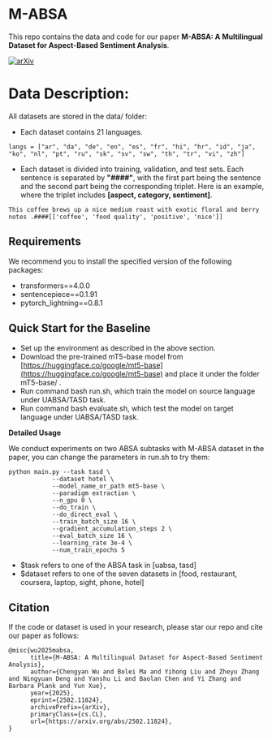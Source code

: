# M-ABSA

This repo contains the data and code for our paper ****M-ABSA: A Multilingual Dataset for Aspect-Based Sentiment Analysis****.

[![arXiv](https://img.shields.io/badge/arXiv-2502.11824-b31b1b.svg)](https://arxiv.org/abs/2502.11824)


# Data Description:

All datasets are stored in the data/ folder:

- Each dataset contains 21 languages.
```
langs = ["ar", "da", "de", "en", "es", "fr", "hi", "hr", "id", "ja", "ko", "nl", "pt", "ru", "sk", "sv", "sw", "th", "tr", "vi", "zh"]
```
- Each dataset is divided into training, validation, and test sets. Each sentence is separated by __"####"__, with the first part being the sentence and the second part being the corresponding triplet. Here is an example, where the triplet includes __[aspect, category, sentiment]__.

```
This coffee brews up a nice medium roast with exotic floral and berry notes .####[['coffee', 'food quality', 'positive', 'nice']]
```

## Requirements

We recommend you to install the specified version of the following packages:

- transformers==4.0.0
-  sentencepiece==0.1.91
-  pytorch_lightning==0.8.1

## Quick Start for the Baseline

- Set up the environment as described in the above section.
- Download the pre-trained mT5-base model from [https://huggingface.co/google/mt5-base](https://huggingface.co/google/mt5-base) and place it under the folder mT5-base/ .
- Run command bash run.sh, which train the model on source language under UABSA/TASD task.
- Run command bash evaluate.sh, which test the model on target language under UABSA/TASD task.

****Detailed Usage****

We conduct experiments on two ABSA subtasks with M-ABSA dataset in the paper, you can change the parameters in run.sh to try them:

```
python main.py --task tasd \
            --dataset hotel \
            --model_name_or_path mt5-base \
            --paradigm extraction \
            --n_gpu 0 \
            --do_train \
            --do_direct_eval \
            --train_batch_size 16 \
            --gradient_accumulation_steps 2 \
            --eval_batch_size 16 \
            --learning_rate 3e-4 \
            --num_train_epochs 5
```

- $task refers to one of the ABSA task in [uabsa, tasd]
- $dataset refers to one of the seven datasets in [food, restaurant, coursera, laptop, sight, phone, hotel]


## Citation

If the code or dataset is used in your research, please star our repo and cite our paper as follows:
```
@misc{wu2025mabsa,
      title={M-ABSA: A Multilingual Dataset for Aspect-Based Sentiment Analysis}, 
      author={Chengyan Wu and Bolei Ma and Yihong Liu and Zheyu Zhang and Ningyuan Deng and Yanshu Li and Baolan Chen and Yi Zhang and Barbara Plank and Yun Xue},
      year={2025},
      eprint={2502.11824},
      archivePrefix={arXiv},
      primaryClass={cs.CL},
      url={https://arxiv.org/abs/2502.11824}, 
}
```


